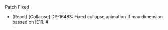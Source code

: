 Patch
Fixed
- (React) [Collapse] DP-16483: Fixed collapse animation if max dimension passed on IE11. #